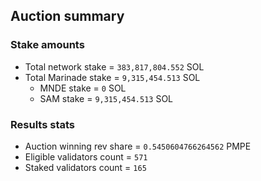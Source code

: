 ## Auction summary

### Stake amounts
- Total network stake = `383,817,804.552` SOL
- Total Marinade stake = `9,315,454.513` SOL
  - MNDE stake = `0` SOL
  - SAM stake = `9,315,454.513` SOL

### Results stats
- Auction winning rev share = `0.5450604766264562` PMPE
- Eligible validators count = `571`
- Staked validators count = `165`
